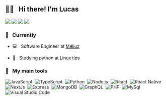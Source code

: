 ## 🙋‍♂️ &nbsp; Hi there! I'm Lucas 

<a href="https://www.linkedin.com/in/lucas-prochnow/"><img src="https://img.shields.io/badge/-Connect-0077B5?style=flat&logo=Linkedin&logoColor=white"/></a>
<a href="mailto:lucas_prochnow@hotmail.com"><img src="https://img.shields.io/badge/-Contact me-D14836?style=flat&logo=Gmail&logoColor=white"/></a>
<a href="https://twitter.com/luketagod"><img src="https://img.shields.io/badge/-Tweet%20me-0077B5?style=flat&logo=twitter&logoColor=white"/></a>
<a href="https://dev.to/lucasprochnow"><img src="https://img.shields.io/badge/-Knowledge%20share-0A0A0A?style=flat&logo=dev.to&logoColor=white"/></a>

### 🚀 &nbsp; Currently

- 💻 &nbsp; Software Engineer at <a href="https://meliuz.com.br">Méliuz</a>
   
- 📝 &nbsp; Studying python at [Linux tips](https://www.linuxtips.io/)

### 🧰 &nbsp; My main tools 

![JavaScript](https://img.shields.io/badge/-JavaScript-0D1117?style=flat&logo=javascript)&nbsp;
![TypeScript](https://img.shields.io/badge/-TypeScript-0D1117?style=flat&logo=TypeScript)&nbsp;
![Python](https://img.shields.io/badge/-Python-0D1117?style=flat&logo=python)&nbsp;
![Node.js](https://img.shields.io/badge/-Node.js-0D1117?style=flat&logo=node.js)&nbsp;
![React](https://img.shields.io/badge/-React-0D1117?style=flat&logo=react)&nbsp;
![React Native](https://img.shields.io/badge/-React%20Native-0D1117?style=flat&logo=react)&nbsp;
![NextJs](https://img.shields.io/badge/-Next.js-0D1117?style=flat&logo=next.js)&nbsp;
![Express](https://img.shields.io/badge/-Express-0D1117?style=flat&logo=node.js)&nbsp;
![MongoDB](https://img.shields.io/badge/-MongoDB-0D1117?style=flat&logo=mongodb)&nbsp;
![GraphQL](https://img.shields.io/badge/-GraphQL-0D1117?style=flat&logo=graphql)&nbsp;
![PHP](https://img.shields.io/badge/-PHP-0D1117?style=flat&logo=php)&nbsp;
![MySql](https://img.shields.io/badge/-MySQL-0D1117?style=flat&logo=mysql)&nbsp;
![Visual Studio Code](https://img.shields.io/badge/-Visual%20Studio%20Code-0D1117?style=flat&logo=visual-studio-code&logoColor=007ACC)&nbsp;
 
<!--
**lucasprochnow2/lucasprochnow2** is a ✨ _special_ ✨ repository because its `README.md` (this file) appears on your GitHub profile.

Here are some ideas to get you started:

- 🔭 I’m currently working on ...
- 🌱 I’m currently learning ...
- 👯 I’m looking to collaborate on ...
- 🤔 I’m looking for help with ...
- 💬 Ask me about ...
- 📫 How to reach me: ...
- 😄 Pronouns: ...
- ⚡ Fun fact: ...
-->
